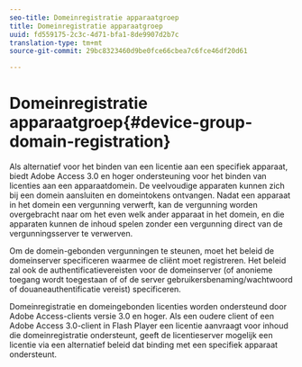```yaml
---
seo-title: Domeinregistratie apparaatgroep
title: Domeinregistratie apparaatgroep
uuid: fd559175-2c3c-4d71-bfa1-8de9907d2b7c
translation-type: tm+mt
source-git-commit: 29bc8323460d9be0fce66cbea7c6fce46df20d61

---
```



# Domeinregistratie apparaatgroep{#device-group-domain-registration}

Als alternatief voor het binden van een licentie aan een specifiek apparaat, biedt Adobe Access 3.0 en hoger ondersteuning voor het binden van licenties aan een apparaatdomein. De veelvoudige apparaten kunnen zich bij een domein aansluiten en domeintokens ontvangen. Nadat een apparaat in het domein een vergunning verwerft, kan de vergunning worden overgebracht naar om het even welk ander apparaat in het domein, en die apparaten kunnen de inhoud spelen zonder een vergunning direct van de vergunningsserver te verwerven.

Om de domein-gebonden vergunningen te steunen, moet het beleid de domeinserver specificeren waarmee de cliënt moet registreren. Het beleid zal ook de authentificatievereisten voor de domeinserver (of anonieme toegang wordt toegestaan of of de server gebruikersbenaming/wachtwoord of douaneauthentificatie vereist) specificeren.

Domeinregistratie en domeingebonden licenties worden ondersteund door Adobe Access-clients versie 3.0 en hoger. Als een oudere client of een Adobe Access 3.0-client in Flash Player een licentie aanvraagt voor inhoud die domeinregistratie ondersteunt, geeft de licentieserver mogelijk een licentie via een alternatief beleid dat binding met een specifiek apparaat ondersteunt.
